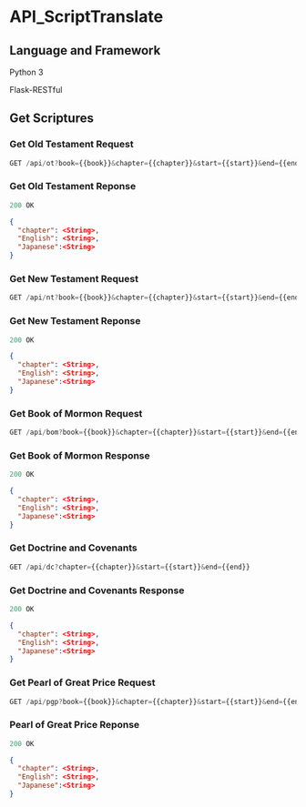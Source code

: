 # API_ScriptTranslate

## Language and Framework

Python 3

Flask-RESTful

## Get Scriptures
### Get Old Testament Request
```js
GET /api/ot?book={{book}}&chapter={{chapter}}&start={{start}}&end={{end}}
```
### Get Old Testament Reponse

```js
200 OK
```
```json
{
  "chapter": <String>,
  "English": <String>,
  "Japanese":<String>
}
```


### Get New Testament Request
```js
GET /api/nt?book={{book}}&chapter={{chapter}}&start={{start}}&end={{end}}
```
### Get New Testament Reponse
```js
200 OK
```
```json
{
  "chapter": <String>,
  "English": <String>,
  "Japanese":<String>
}
```

### Get Book of Mormon Request
```js
GET /api/bom?book={{book}}&chapter={{chapter}}&start={{start}}&end={{end}}
```
### Get Book of Mormon Response
```js
200 OK
```
```json
{
  "chapter": <String>,
  "English": <String>,
  "Japanese":<String>
}
```

### Get Doctrine and Covenants
```js
GET /api/dc?chapter={{chapter}}&start={{start}}&end={{end}}
```
### Get Doctrine and Covenants Response

```js
200 OK
```
```json
{
  "chapter": <String>,
  "English": <String>,
  "Japanese":<String>
}
```

### Get Pearl of Great Price Request
```js
GET /api/pgp?book={{book}}&chapter={{chapter}}&start={{start}}&end={{end}}
```
### Pearl of Great Price Reponse
```js
200 OK
```
```json
{
  "chapter": <String>,
  "English": <String>,
  "Japanese":<String>
}
```